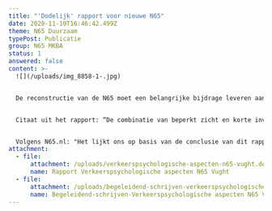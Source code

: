 ```yaml
---
title: "'Dodelijk' rapport voor nieuwe N65"
date: 2020-11-10T16:46:42.499Z
theme: N65 Duurzaam
typePost: Publicatie
group: N65 MKBA
status: 1
answered: false
content: >-
  ![](/uploads/img_8858-1-.jpg)


  De reconstructie van de N65 moet een belangrijke bijdrage leveren aan de verkeersveiligheid. Nieuw onderzoek laat echter zien dat het ontwerp van de oprit bij de Vijverbosweg richting ’s-Hertogenbosch zeer waarschijnlijk tot ongelukken en daarmee files zal leiden. Dit omdat de oprit te kort is, het invoegen onoverzichtelijk en de oprit onverbiddelijk eindigt tegen een harde wand. Ruimte voor verbetering hiervan is er niet.


  Citaat uit het rapport: “De combinatie van beperkt zicht en korte invoegstrook leidt tot piekbelastingen van het waarnemingsvermogen en de mentale capaciteit van de weggebruikers. Vooral het cumuleren hiervan met de niet-vergevingsgezinde omgeving (geen correctieruimte, betonnen wand) maakt dat hier sprake is van een zeer hoog, zo al niet onaanvaardbaar risico. Dit risico is slechts af te wenden met het vlakker doen verlopen van het betreffende traject van de N65 en een aanzienlijke verlenging van de invoegstrook.”


  Volgens N65.nl: "Het lijkt ons op basis van de conclusie van dit rapport (zie bijlage) onontkoombaar dat het huidige N65-reconstructieplan van tafel moet en niet uitgevoerd mag gaan worden. Op zijn minst moeten de verantwoordelijke instanties uitleggen aan de hand van de bevindingen van dit rapport waarop zij baseren dat de verkeersveiligheid in hun ogen verbetert."
attachment:
  - file:
      attachment: /uploads/verkeerspsychologische-aspecten-n65-vught.definitief.pdf
      name: Rapport Verkeerspsychologische aspecten N65 Vught
  - file:
      attachment: /uploads/begeleidend-schrijven-verkeerspsychologische-aspecten-n65-vught.pdf
      name: Begeleidend-schrijven-Verkeerspsychologische aspecten N65 Vught
---
```

